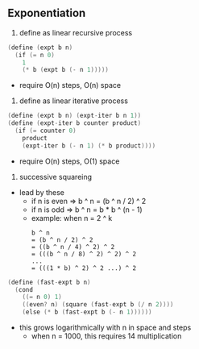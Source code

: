 
## Exponentiation

1. define as linear recursive process

  ```s
  (define (expt b n)
    (if (= n 0)
      1
      (* b (expt b (- n 1)))))
  ```
  - require O(n) steps, O(n) space

1. define as linear iterative process

  ```s
  (define (expt b n) (expt-iter b n 1))
  (define (expt-iter b counter product)
    (if (= counter 0)
      product
      (expt-iter b (- n 1) (* b product))))
  ```

  - require O(n) steps, O(1) space

1. successive squareing

  - lead by these
    - if n is even => b ^ n = (b ^ n / 2) ^ 2 
    - if n is odd  => b ^ n = b * b ^ (n - 1)
    - example: when n = 2 ^ k
      ```
      b ^ n 
      = (b ^ n / 2) ^ 2 
      = ((b ^ n / 4) ^ 2) ^ 2
      = (((b ^ n / 8) ^ 2) ^ 2) ^ 2
      ...
      = (((1 * b) ^ 2) ^ 2 ...) ^ 2
      ```

  ```s
  (define (fast-expt b n)
    (cond
      ((= n 0) 1)
      ((even? n) (square (fast-expt b (/ n 2))))
      (else (* b (fast-expt b (- n 1))))))
  ```

  - this grows logarithmically with n in space and steps
    - when n = 1000, this requires 14 multiplication
